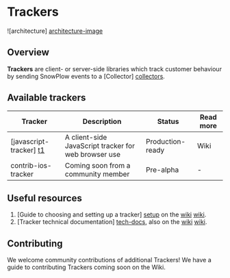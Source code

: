 # Trackers

![architecture] [architecture-image]

## Overview

**Trackers** are client- or server-side libraries which track customer behaviour by sending SnowPlow events to a [Collector] [collectors].

## Available trackers

| Tracker                   | Description                                          | Status           | Read more |
|---------------------------|------------------------------------------------------|------------------|-----------|
| [javascript-tracker] [t1] | A client-side JavaScript tracker for web browser use | Production-ready | Wiki      |
| contrib-ios-tracker       | Coming soon from a community member                  | Pre-alpha        | -         | 

## Useful resources

1. [Guide to choosing and setting up a tracker] [setup] on the [wiki] [wiki].
2. [Tracker technical documentation] [tech-docs], also on the [wiki] [wiki].

## Contributing

We welcome community contributions of additional Trackers! We have a guide to contributing Trackers coming soon on the Wiki. 

[architecture-image]: https://github.com/snowplow/snowplow/raw/master/1-trackers/1-trackers.png
[collectors]: https://github.com/snowplow/snowplow/tree/master/2-collectors
[t1]: ./1-trackers/javascript-tracker/
[setup]: https://github.com/snowplow/snowplow/wiki/choosing-a-tracker
[tech-docs]: https://github.com/snowplow/snowplow/wiki/trackers
[wiki]: https://github.com/snowplow/snowplow/wiki/trackers